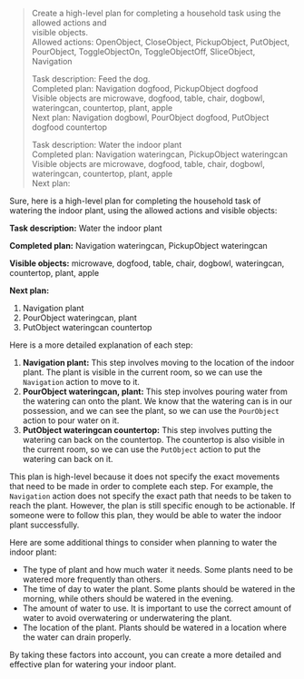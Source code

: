 > Create a high-level plan for completing a household task using the allowed actions and  
visible objects.  
> Allowed actions: OpenObject, CloseObject, PickupObject, PutObject, PourObject, ToggleObjectOn, ToggleObjectOff, SliceObject, Navigation  
>   
>   
> Task description: Feed the dog.  
> Completed plan: Navigation dogfood, PickupObject dogfood  
> Visible objects are microwave, dogfood, table, chair, dogbowl, wateringcan, countertop, plant, apple  
> Next plan: Navigation dogbowl, PourObject dogfood, PutObject dogfood countertop  
>   
> Task description: Water the indoor plant  
> Completed plan: Navigation wateringcan, PickupObject wateringcan  
> Visible objects are microwave, dogfood, table, chair, dogbowl, wateringcan, countertop, plant, apple  
> Next plan:  
>  
Sure, here is a high-level plan for completing the household task of watering the indoor plant, using the allowed actions and visible objects:  
  
**Task description:** Water the indoor plant  
  
**Completed plan:** Navigation wateringcan, PickupObject wateringcan  
  
**Visible objects:** microwave, dogfood, table, chair, dogbowl, wateringcan, countertop, plant, apple  
  
**Next plan:**  
  
1. Navigation plant  
2. PourObject wateringcan, plant  
3. PutObject wateringcan countertop  
  
Here is a more detailed explanation of each step:  
  
1. **Navigation plant:** This step involves moving to the location of the indoor plant. The plant is visible in the current room, so we can use the `Navigation` action to move to it.  
2. **PourObject wateringcan, plant:** This step involves pouring water from the watering can onto the plant. We know that the watering can is in our possession, and we can see the plant, so we can use the `PourObject` action to pour water on it.  
3. **PutObject wateringcan countertop:** This step involves putting the watering can back on the countertop. The countertop is also visible in the current room, so we can use the `PutObject` action to put the watering can back on it.  
  
This plan is high-level because it does not specify the exact movements that need to be made in order to complete each step. For example, the `Navigation` action does not specify the exact path that needs to be taken to reach the plant. However, the plan is still specific enough to be actionable. If someone were to follow this plan, they would be able to water the indoor plant successfully.  
  
Here are some additional things to consider when planning to water the indoor plant:  
  
- The type of plant and how much water it needs. Some plants need to be watered more frequently than others.  
- The time of day to water the plant. Some plants should be watered in the morning, while others should be watered in the evening.  
- The amount of water to use. It is important to use the correct amount of water to avoid overwatering or underwatering the plant.  
- The location of the plant. Plants should be watered in a location where the water can drain properly.  
  
By taking these factors into account, you can create a more detailed and effective plan for watering your indoor plant.  
